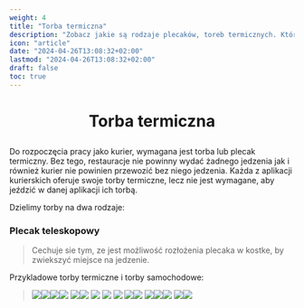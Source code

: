 ```yaml
---
weight: 4
title: "Torba termiczna"
description: "Zobacz jakie są rodzaje plecaków, toreb termicznych. Który będzie dla Ciebie najlepszy?"
icon: "article"
date: "2024-04-26T13:08:32+02:00"
lastmod: "2024-04-26T13:08:32+02:00"
draft: false
toc: true
---
```


# <p style="text-align: center;">Torba termiczna</p>

Do rozpoczęcia pracy jako kurier, wymagana jest torba lub plecak termiczny. Bez tego, restauracje nie powinny wydać żadnego jedzenia jak i również kurier nie powinien przewozić bez niego jedzenia. Każda z aplikacji kurierskich oferuje swoje torby termiczne, lecz nie jest wymagane, aby jeździć w danej aplikacji ich torbą.

Dzielimy torby na dwa rodzaje:

### Plecak teleskopowy
 >Cechuje sie tym, ze jest możliwość rozłożenia plecaka w kostke, by zwiekszyć miejsce na jedzenie. 
 
 Przykladowe torby termiczne i torby samochodowe:

> ![](/images/backpack_glovo/1.jpg)![](/images/backpack_glovo/2.jpg)![](/images/backpack_glovo/3.jpg)![](/images/backpack_glovo/4.jpg)
> ![](/images/backpack_uber/1.png)![](/images/backpack_uber/2.png) ![](/images/backpack_uber/3.png) ![](/images/backpack_uber/4.png) ![](/images/backpack_uber/5.png)
> ![](/images/backpack_wolt/2.jpg)![](/images/backpack_wolt/1.jpg)
> ![](/images/backpack_bolt/1.png)![](/images/backpack_bolt/2.png)![](/images/backpack_bolt/3.png)
> ![](/images/backpack_stuart/1.png)![](/images/backpack_stuart/2.png)